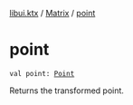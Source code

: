 [libui.ktx](../index.md) / [Matrix](index.md) / [point](./point.md)

# point

`val point: `[`Point`](../-point/index.md)

Returns the transformed point.

